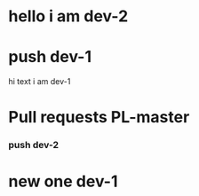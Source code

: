 
# 




# hello i am dev-2


# push dev-1

hi text i am dev-1

# Pull requests PL-master




### push dev-2


# new one dev-1

